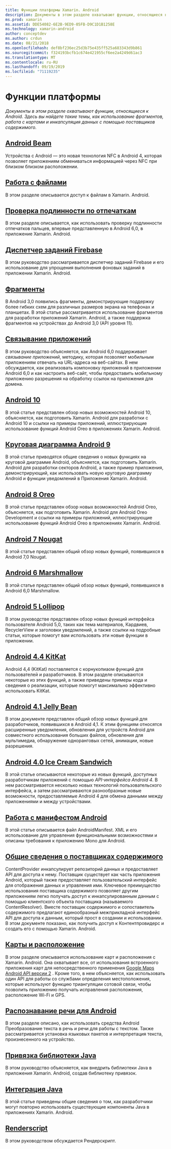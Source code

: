 ```yaml
---
title: Функции платформы Xamarin. Android
description: Документы в этом разделе охватывают функции, относящиеся к Android. Здесь вы найдете такие темы, как использование фрагментов, работа с картами и инкапсуляция данных с помощью поставщиков содержимого.
ms.prod: xamarin
ms.assetid: DDE54082-6E2B-9ED9-05FB-D9C1D1B1258E
ms.technology: xamarin-android
author: conceptdev
ms.author: crdun
ms.date: 08/21/2018
ms.openlocfilehash: def8bf236ec25d3b75e435ff525a683343d9b861
ms.sourcegitcommit: f324193bcfb1c674e421955cf6ee2a4249d61ac3
ms.translationtype: MT
ms.contentlocale: ru-RU
ms.lasthandoff: 09/19/2019
ms.locfileid: "71119235"
---
```

# <a name="platform-features"></a>Функции платформы

_Документы в этом разделе охватывают функции, относящиеся к Android. Здесь вы найдете такие темы, как использование фрагментов, работа с картами и инкапсуляция данных с помощью поставщиков содержимого._

## <a name="android-beamandroidplatformandroid-beammd"></a>[Android Beam](~/android/platform/android-beam.md)

Устройства с Android — это новая технология NFC в Android 4, которая позволяет приложениям обмениваться информацией через NFC при близком близком расположении.

## <a name="working-with-filesandroidplatformfilesindexmd"></a>[Работа с файлами](~/android/platform/files/index.md)

В этом разделе описывается доступ к файлам в Xamarin. Android.

## <a name="fingerprint-authenticationandroidplatformfingerprint-authenticationindexmd"></a>[Проверка подлинности по отпечаткам](~/android/platform/fingerprint-authentication/index.md)

В этом разделе описывается, как использовать проверку подлинности отпечатков пальцев, впервые представленную в Android 6,0, в приложение Xamarin. Android.

## <a name="firebase-job-dispatcherandroidplatformfirebase-job-dispatchermd"></a>[Диспетчер заданий Firebase](~/android/platform/firebase-job-dispatcher.md)

В этом руководство рассматривается диспетчер заданий Firebase и его использование для упрощения выполнения фоновых заданий в приложении Xamarin. Android.

## <a name="fragmentsandroidplatformfragmentsindexmd"></a>[Фрагменты](~/android/platform/fragments/index.md)

В Android 3,0 появились фрагменты, демонстрирующие поддержку более гибких схем для различных размеров экрана на телефонах и планшетах. В этой статье рассматривается использование фрагментов для разработки приложений Xamarin. Android, а также поддержка фрагментов на устройствах до Android 3,0 (API уровня 11).

## <a name="app-linkingandroidplatformapp-linkingmd"></a>[Связывание приложений](~/android/platform/app-linking.md)

В этом руководство объясняется, как Android 6,0 поддерживает _связывание приложений_, методику, которая позволяет мобильным приложениям отвечать на URL-адреса на веб-сайтах. В нем обсуждается, как реализовать компоновку приложений в приложении Android 6,0 и как настроить веб-сайт, чтобы предоставить мобильному приложению разрешения на обработку ссылок на приложения для домена.

## <a name="android-10androidplatformandroid-10md"></a>[Android 10](~/android/platform/android-10.md)

В этой статье представлен обзор новых возможностей Android 10, объясняется, как подготовить Xamarin. Android для разработки с Android 10 и ссылки на примеры приложений, иллюстрирующие использование функций Android Oreo в приложениях Xamarin. Android.

## <a name="android-9-pieandroidplatformpiemd"></a>[Круговая диаграмма Android 9](~/android/platform/pie.md)

В этой статье приводятся общие сведения о новых функциях на круговой диаграмме Android, объясняется, как подготовить Xamarin. Android для разработки секторов Android, а также пример приложения, демонстрирующий, как использовать новую круговую диаграмму Android и функции уведомлений в Приложения Xamarin. Android.

## <a name="android-8-oreoandroidplatformoreomd"></a>[Android 8 Oreo](~/android/platform/oreo.md)

В этой статье представлен обзор новых возможностей Android Oreo, объясняется, как подготовить Xamarin. Android для Android Oreo Development и ссылки на примеры приложений, иллюстрирующие использование функций Android Oreo в приложениях Xamarin. Android.

## <a name="android-7-nougatandroidplatformnougatmd"></a>[Android 7 Nougat](~/android/platform/nougat.md)

В этой статье представлен общий обзор новых функций, появившихся в Android 7,0 Nougat.

## <a name="android-6-marshmallowandroidplatformmarshmallowmd"></a>[Android 6 Marshmallow](~/android/platform/marshmallow.md)

В этой статье представлен общий обзор новых функций, появившихся в Android 6,0 Marshmallow.

## <a name="android-5-lollipopandroidplatformlollipopmd"></a>[Android 5 Lollipop](~/android/platform/lollipop.md)

В этом руководстве представлен обзор новых функций интерфейса пользователя Android 5,0, таких как тема материалов, Кардвиев, RecyclerView и заголовки уведомлений, а также ссылки на подробные статьи, которые помогут вам использовать эти новые функции в приложении.

## <a name="android-44-kitkatandroidplatformkitkatmd"></a>[Android 4.4 KitKat](~/android/platform/kitkat.md)

Android 4,4 (KitKat) поставляется с корнукопиаом функций для пользователей и разработчиков. В этом разделе описываются некоторые из этих функций, а также приведены примеры кода и сведения о реализации, которые помогут максимально эффективно использовать KitKat.

## <a name="android-41-jelly-beanandroidplatformjelly-beanmd"></a>[Android 4.1 Jelly Bean](~/android/platform/jelly-bean.md)

В этом документе представлен общий обзор новых функций для разработчиков, появившихся в Android 4,1. К этим функциям относятся расширенные уведомления, обновления для устройств Android для совместного использования больших файлов, обновления для мультимедиа, обнаружение одноранговых сетей, анимации, новые разрешения.

## <a name="android-40-ice-cream-sandwichandroidplatformice-cream-sandwichmd"></a>[Android 4.0 Ice Cream Sandwich](~/android/platform/ice-cream-sandwich.md)

В этой статье описываются некоторые из новых функций, доступных разработчикам приложений с помощью *API-интерфейса Android 4*.
В нем рассматривается несколько новых технологий пользовательского интерфейса, а затем рассматриваются разнообразные новые возможности, предоставляемые Android 4 для обмена данными между приложениями и между устройствами.

## <a name="working-with-the-android-manifestandroid-manifestmd"></a>[Работа с манифестом Android](android-manifest.md)

В этой статье описывается файл AndroidManifest. XML и его использование для управления функциональными возможностями и описаны требования к приложению Mono для Android.

## <a name="introduction-to-content-providersandroidplatformcontent-providersindexmd"></a>[Общие сведения о поставщиках содержимого](~/android/platform/content-providers/index.md)

ContentProvider инкапсулирует репозиторий данных и предоставляет API для доступа к нему. Поставщик существует как часть приложения Android, который также предоставляет пользовательский интерфейс для отображения данных и управления ими. Ключевое преимущество использования поставщика содержимого позволяет другим приложениям легко получать доступ к инкапсулированным данным с помощью клиентского объекта поставщика (называемого ContentResolver). Вместе поставщик содержимого и сопоставитель содержимого предлагают единообразный межприкладной интерфейс API для доступа к данным, который прост в создании и использовании. В этом документе показано, как получить доступ к Контентпровидерс и создать его с помощью Xamarin. Android.

## <a name="maps-and-locationandroidplatformmaps-and-locationindexmd"></a>[Карты и расположение](~/android/platform/maps-and-location/index.md)

В этом разделе описывается использование карт и расположения с Xamarin. Android. Она охватывает все, от использования встроенного приложения карт для непосредственного применения [Google Maps Android API версии 2](https://developers.google.com/maps/documentation/android/) . Кроме того, в нем объясняется, как использовать один API для работы со службами определения местоположения, которые используют функцию триангуляции сотовой связи, чтобы позволить приложению получать исправления расположения, расположение Wi-Fi и GPS.

## <a name="android-speechandroidplatformspeechmd"></a>[Распознавание речи для Android](~/android/platform/speech.md)

В этом разделе описано, как использовать средства Android Преобразование текста в речь и речи для работы с текстом. Также рассматривается установка языковых пакетов и интерпретация текста, произнесенного на устройство.

## <a name="binding-a-java-librarybinding-java-libraryindexmd"></a>[Привязка библиотеки Java](binding-java-library/index.md)

В этом руководство объясняется, как внедрить библиотеки Java в приложения Xamarin. Android, создав библиотеку привязок.

## <a name="java-integrationjava-integrationindexmd"></a>[Интеграция Java](java-integration/index.md)

В этой статье приведены общие сведения о том, как разработчики могут повторно использовать существующие компоненты Java в приложениях Xamarin. Android.

## <a name="renderscriptrenderscriptmd"></a>[Renderscript](renderscript.md)

В этом руководством обсуждается Рендерскрипт.
